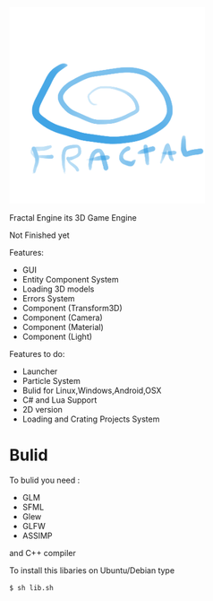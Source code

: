 <p align="left">
  <img src="res/Graphics/Logo.png" width="350" height="350">
</p>

Fractal Engine its 3D Game Engine

Not Finished yet

Features:
* GUI
* Entity Component System
* Loading 3D models
* Errors System
* Component (Transform3D)
* Component (Camera)
* Component (Material)
* Component (Light)

Features to do:

* Launcher
* Particle System
* Bulid for Linux,Windows,Android,OSX
* C# and Lua Support
* 2D version
* Loading and Crating Projects System
# Bulid

To bulid you need :

* GLM
* SFML
* Glew
* GLFW
* ASSIMP

and C++ compiler

To install this libaries on Ubuntu/Debian type
```sh
$ sh lib.sh
```
